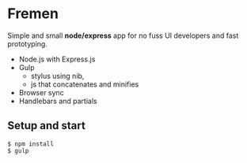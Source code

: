 # Fremen
Simple and small **node/express** app for no fuss UI developers and fast prototyping.

- Node.js with Express.js
- Gulp
  - stylus using nib,
  - js that concatenates and minifies
- Browser sync
- Handlebars and partials

## Setup and start

    $ npm install
    $ gulp
